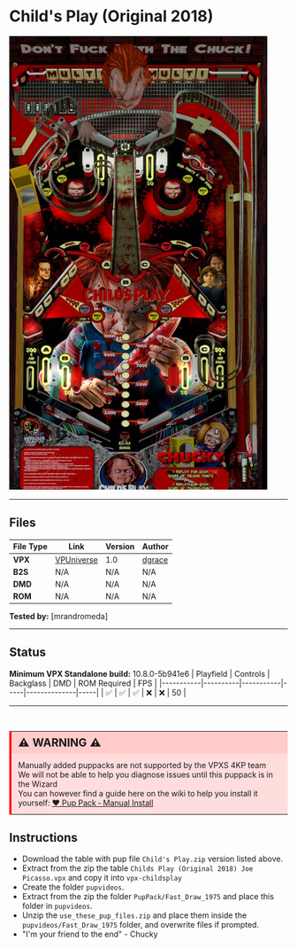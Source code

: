 # Child's Play (Original 2018)

![Table Preview](../../images/vpx-childsplay-preview.jpg)

---

## Files
| File Type | Link | Version | Author | 
|-----------|--------|----------|--------------|
| **VPX** | [VPUniverse](https://vpuniverse.com/files/file/14246-childs-play-table-v10-puppack-10/) | 1.0 | [dgrace](https://vpuniverse.com/profile/24616-dgrace/) |
| **B2S** | N/A | N/A | N/A |
| **DMD** | N/A | N/A | N/A |
| **ROM** | N/A | N/A | N/A |

**Tested by:** [mrandromeda]

---

## Status 
**Minimum VPX Standalone build:** 10.8.0-5b941e6
| Playfield | Controls | Backglass | DMD | ROM Required | FPS | 
|-----------|----------|-----------|-----|--------------|-----|
| :white_check_mark: | :white_check_mark: | :white_check_mark: | :x: | :x: | 50 |

---

<br>

<table>
  <tr>
    <td style="background-color: #FFDDDD; padding: 0; border-left: 4px solid #FF0000;">
      <div style="padding: 8px 12px; background-color: #FFCCCB; font-weight: bold;font-size: 20px;">
        <strong>⚠️ WARNING ⚠️</strong>
      </div>
      <div style="padding: 12px 12px 12px 12px;">
        Manually added puppacks are not supported by the VPXS 4KP team<br>
		We will not be able to help you diagnose issues until this puppack is in the Wizard<br>
		You can however find a guide here on the wiki to help you install it yourself: <a href="https://github.com/LegendsUnchained/vpx-standalone-alp4k/wiki/%5B08%5D-%E2%9D%A4%EF%B8%8F-Pup-Pack-%E2%80%90-Manual-Install">❤️ Pup Pack ‐ Manual Install</a>
      </div>
    </td>
  </tr>
</table>

## Instructions

- Download the table with pup file `Child's Play.zip` version listed above.
- Extract from the zip the table `Childs Play (Original 2018) Joe Picasso.vpx` and copy it into `vpx-childsplay`
- Create the folder `pupvideos`.
- Extract from the zip the folder `PupPack/Fast_Draw_1975` and place this folder in `pupvideos`.
- Unzip the `use_these_pup_files.zip` and place them inside the `pupvideos/Fast_Draw_1975` folder, and overwrite files if prompted.
- "I'm your friend to the end" - Chucky

